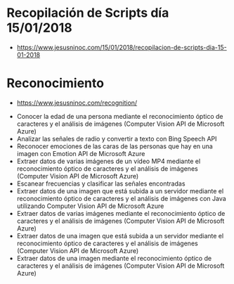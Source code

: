 # Recopilación de Scripts día 15/01/2018

* https://www.jesusninoc.com/15/01/2018/recopilacion-de-scripts-dia-15-01-2018

# Reconocimiento

* https://www.jesusninoc.com/recognition/

- Conocer la edad de una persona mediante el reconocimiento óptico de caracteres y el análisis de imágenes (Computer Vision API de Microsoft Azure)
- Analizar las señales de radio y convertir a texto con Bing Speech API
- Reconocer emociones de las caras de las personas que hay en una imagen con Emotion API de Microsoft Azure
- Extraer datos de varias imágenes de un vídeo MP4 mediante el reconocimiento óptico de caracteres y el análisis de imágenes (Computer Vision API de Microsoft Azure)
- Escanear frecuencias y clasificar las señales encontradas
- Extraer datos de una imagen que está subida a un servidor mediante el reconocimiento óptico de caracteres y el análisis de imágenes con Java utilizando Computer Vision API de Microsoft Azure
- Extraer datos de varias imágenes mediante el reconocimiento óptico de caracteres y el análisis de imágenes (Computer Vision API de Microsoft Azure)
- Extraer datos de una imagen que está subida a un servidor mediante el reconocimiento óptico de caracteres y el análisis de imágenes (Computer Vision API de Microsoft Azure)
- Extraer datos de una imagen mediante el reconocimiento óptico de caracteres y el análisis de imágenes (Computer Vision API de Microsoft Azure)
